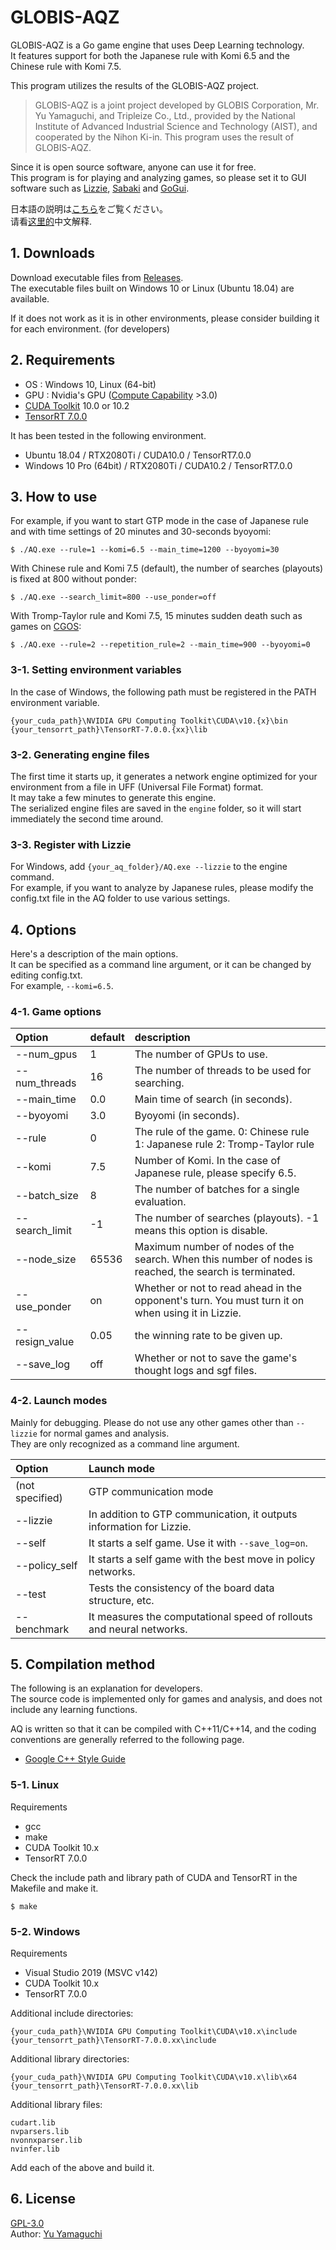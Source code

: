 # GLOBIS-AQZ

GLOBIS-AQZ is a Go game engine that uses Deep Learning technology.  
It features support for both the Japanese rule with Komi 6.5 and the Chinese rule with Komi 7.5.  

This program utilizes the results of the GLOBIS-AQZ project.  

> GLOBIS-AQZ is a joint project developed by GLOBIS Corporation, Mr. Yu Yamaguchi, and Tripleize Co., Ltd., provided by the National Institute of Advanced Industrial Science and Technology (AIST), and cooperated by the Nihon Ki-in. This program uses the result of GLOBIS-AQZ.

Since it is open source software, anyone can use it for free.  
This program is for playing and analyzing games, so please set it to GUI software such as [Lizzie](https://github.com/featurecat/lizzie), [Sabaki](https://github.com/SabakiHQ/Sabaki) and [GoGui](https://sourceforge.net/projects/gogui/).  

日本語の説明は[こちら](https://github.com/ymgaq/AQ/blob/master/README_JP.md)をご覧ください。  
请看[这里的](https://github.com/ymgaq/AQ/blob/master/README_CN.md)中文解释.  

## 1. Downloads
Download executable files from [Releases](https://github.com/ymgaq/AQ/releases).  
The executable files built on Windows 10 or Linux (Ubuntu 18.04) are available.  

If it does not work as it is in other environments, please consider building it for each environment. (for developers)  

## 2. Requirements
+ OS  : Windows 10, Linux (64-bit)
+ GPU : Nvidia's GPU ([Compute Capability](https://developer.nvidia.com/cuda-gpus) >3.0)
+ [CUDA Toolkit](https://developer.nvidia.com/cuda-toolkit) 10.0 or 10.2
+ [TensorRT 7.0.0](https://docs.nvidia.com/deeplearning/sdk/tensorrt-archived/tensorrt-700/tensorrt-install-guide/index.html)

It has been tested in the following environment.  
+ Ubuntu 18.04 / RTX2080Ti / CUDA10.0 / TensorRT7.0.0
+ Windows 10 Pro (64bit) / RTX2080Ti / CUDA10.2 / TensorRT7.0.0

## 3. How to use
For example, if you want to start GTP mode in the case of Japanese rule and with time settings of 20 minutes and 30-seconds byoyomi:  
```
$ ./AQ.exe --rule=1 --komi=6.5 --main_time=1200 --byoyomi=30
```
With Chinese rule and Komi 7.5 (default), the number of searches (playouts) is fixed at 800 without ponder:  
```
$ ./AQ.exe --search_limit=800 --use_ponder=off
```
With Tromp-Taylor rule and Komi 7.5, 15 minutes sudden death such as games on [CGOS](http://www.yss-aya.com/cgos/):  
```
$ ./AQ.exe --rule=2 --repetition_rule=2 --main_time=900 --byoyomi=0
```

### 3-1. Setting environment variables
In the case of Windows, the following path must be registered in the PATH environment variable.  
```
{your_cuda_path}\NVIDIA GPU Computing Toolkit\CUDA\v10.{x}\bin
{your_tensorrt_path}\TensorRT-7.0.0.{xx}\lib
```

### 3-2. Generating engine files
The first time it starts up, it generates a network engine optimized for your environment from a file in UFF (Universal File Format) format.  
It may take a few minutes to generate this engine.  
The serialized engine files are saved in the `engine` folder, so it will start immediately the second time around.  

### 3-3. Register with Lizzie
For Windows, add `{your_aq_folder}/AQ.exe --lizzie` to the engine command.  
For example, if you want to analyze by Japanese rules, please modify the config.txt file in the AQ folder to use various settings.  

## 4. Options
Here's a description of the main options.  
It can be specified as a command line argument, or it can be changed by editing config.txt.  
For example, `--komi=6.5`.  

### 4-1. Game options
| Option | default | description |
| :--- | :--- | :--- |
| --num_gpus | 1 | The number of GPUs to use. |
| --num_threads | 16 | The number of threads to be used for searching. |
| --main_time | 0.0 | Main time of search (in seconds). |
| --byoyomi | 3.0 | Byoyomi (in seconds). |
| --rule | 0 | The rule of the game. 0: Chinese rule 1: Japanese rule 2: Tromp-Taylor rule |
| --komi | 7.5 | Number of Komi. In the case of Japanese rule, please specify 6.5. |
| --batch_size | 8 | The number of batches for a single evaluation. |
| --search_limit | -1 | The number of searches (playouts). -1 means this option is disable. |
| --node_size | 65536 | Maximum number of nodes of the search. When this number of nodes is reached, the search is terminated. |
| --use_ponder | on | Whether or not to read ahead in the opponent's turn. You must turn it on when using it in Lizzie. |
| --resign_value | 0.05 | the winning rate to be given up. |
| --save_log | off | Whether or not to save the game's thought logs and sgf files. |

### 4-2. Launch modes
Mainly for debugging. Please do not use any other games other than `--lizzie` for normal games and analysis.  
They are only recognized as a command line argument.  

| Option | Launch mode |
| :--- | :--- |
| (not specified) | GTP communication mode |
| --lizzie | In addition to GTP communication, it outputs information for Lizzie. |
| --self | It starts a self game. Use it with `--save_log=on`. |
| --policy_self | It starts a self game with the best move in policy networks. |
| --test | Tests the consistency of the board data structure, etc. |
| --benchmark | It measures the computational speed of rollouts and neural networks. |

## 5. Compilation method
The following is an explanation for developers.  
The source code is implemented only for games and analysis, and does not include any learning functions.  

AQ is written so that it can be compiled with C++11/C++14, and the coding conventions are generally referred to the following page.  
+ [Google C++ Style Guide](https://google.github.io/styleguide/cppguide.html)

### 5-1. Linux
Requirements
+ gcc
+ make
+ CUDA Toolkit 10.x
+ TensorRT 7.0.0

Check the include path and library path of CUDA and TensorRT in the Makefile and make it.  

```
$ make
```

### 5-2. Windows
Requirements
+ Visual Studio 2019 (MSVC v142)
+ CUDA Toolkit 10.x
+ TensorRT 7.0.0

Additional include directories:
```
{your_cuda_path}\NVIDIA GPU Computing Toolkit\CUDA\v10.x\include
{your_tensorrt_path}\TensorRT-7.0.0.xx\include
```

Additional library directories:
```
{your_cuda_path}\NVIDIA GPU Computing Toolkit\CUDA\v10.x\lib\x64
{your_tensorrt_path}\TensorRT-7.0.0.xx\lib
```

Additional library files:
```
cudart.lib
nvparsers.lib
nvonnxparser.lib
nvinfer.lib
```

Add each of the above and build it.  

## 6. License
[GPL-3.0](https://github.com/ymgaq/AQ/blob/master/LICENSE.txt)  
Author: [Yu Yamaguchi](https://twitter.com/ymg_aq)  
